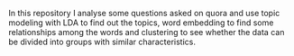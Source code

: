 In this repository I analyse some questions asked on quora and use topic modeling with LDA to find out the topics, word embedding to find some relationships among the words and clustering to see whether the data can be divided into groups with similar characteristics.
